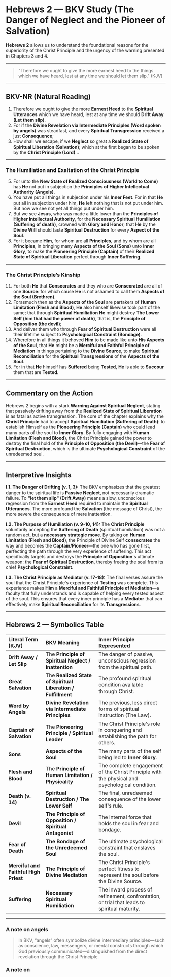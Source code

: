# Hebrews 2 — BKV Study (The Danger of Neglect and the Pioneer of Salvation)

**Hebrews 2** allows us to understand the foundational reasons for the superiority of the Christ Principle and the urgency of the warning presented in Chapters 3 and 4.  


---

> "Therefore we ought to give the more earnest heed to the things which we have heard, lest at any time we should let them slip." (KJV)

---

## BKV-NR (Natural Reading)

1. Therefore we ought to give the more **Earnest Heed** to the **Spiritual Utterances** which we have heard, lest at any time we should **Drift Away (Let them slip)**.
2. For if the **Divine Revelation via Intermediate Principles (Word spoken by angels)** was steadfast, and every **Spiritual Transgression** received a just **Consequence**;
3. How shall we escape, if we **Neglect** so great a **Realized State of Spiritual Liberation (Salvation)**; which at the first began to be spoken by the **Christ Principle (Lord)**...

---

### The Humiliation and Exaltation of the Christ Principle

5. For unto the **New State of Realized Consciousness (World to Come)** has **He** not put in subjection the **Principles of Higher Intellectual Authority (Angels)**.
8. You have put all things in subjection under his **Inner Feet**. For in that **He** put all in subjection under him, **He** left nothing that is not put under him. But now we see not yet all things put under him.
9. But we see **Jesus**, who was made a little lower than the **Principles of Higher Intellectual Authority**, for the **Necessary Spiritual Humiliation (Suffering of death)**, crowned with **Glory and Honor**; that **He** by the **Divine Will** should taste **Spiritual Destruction** for every **Aspect of the Soul**.
10. For it became **Him**, for whom are all **Principles**, and by whom are all **Principles**, in bringing many **Aspects of the Soul (Sons)** unto **Inner Glory**, to make the **Pioneering Principle (Captain)** of their **Realized State of Spiritual Liberation** perfect through **Inner Suffering**.

---

### The Christ Principle’s Kinship

11. For both **He** that **Consecrates** and they who are **Consecrated** are all of one **Source**: for which cause **He** is not ashamed to call them **Aspects of the Soul (Brethren)**.
14. Forasmuch then as the **Aspects of the Soul** are partakers of **Human Limitation (Flesh and Blood)**, **He** also himself likewise took part of the same; that through **Spiritual Humiliation** **He** might destroy **The Lower Self (him that had the power of death)**, that is, the **Principle of Opposition (the devil)**;
15. And deliver them who through **Fear of Spiritual Destruction** were all their lifetime subject to **Psychological Constraint (Bondage)**.
17. Wherefore in all things it behoved **Him** to be made like unto **His Aspects of the Soul**, that **He** might be a **Merciful and Faithful Principle of Mediation** in things pertaining to the **Divine Source**, to make **Spiritual Reconciliation** for the **Spiritual Transgressions** of the **Aspects of the Soul**.
18. For in that **He** himself has **Suffered** being **Tested**, **He** is able to **Succour** them that are **Tested**.

---

## Commentary on the Action

Hebrews 2 begins with a stark **Warning Against Spiritual Neglect**, stating that passively drifting away from the **Realized State of Spiritual Liberation** is as fatal as active transgression. The core of the chapter explains why the **Christ Principle** had to accept **Spiritual Humiliation (Suffering of Death)**: to establish Himself as the **Pioneering Principle (Captain)** who could lead many parts of the soul to **Inner Glory**. By fully engaging with **Human Limitation (Flesh and Blood)**, the Christ Principle gained the power to destroy the final hold of the **Principle of Opposition (the Devil)**—the **Fear of Spiritual Destruction**, which is the ultimate **Psychological Constraint** of the unredeemed soul.

---

## Interpretive Insights

**I.1. The Danger of Drifting (v. 1, 3):** The BKV emphasizes that the greatest danger to the spiritual life is **Passive Neglect**, not necessarily dramatic failure. To **"let them slip" (Drift Away)** means a slow, unconscious regression from the **Earnest Heed** required to maintain the **Spiritual Utterances**. The more profound the **Salvation** (the message of Christ), the more severe the consequence of mere inattention.

**I.2. The Purpose of Humiliation (v. 9-10, 14):** The **Christ Principle** voluntarily accepting the **Suffering of Death** (spiritual humiliation) was not a random act, but a **necessary strategic move**. By taking on **Human Limitation (Flesh and Blood)**, the Principle of Divine Self **consecrates** the way and becomes the **Captain/Pioneer**—the one who has gone first, perfecting the path through the very experience of suffering. This act specifically targets and destroys the **Principle of Opposition**'s ultimate weapon: the **Fear of Spiritual Destruction**, thereby freeing the soul from its chief **Psychological Constraint**.

**I.3. The Christ Principle as Mediator (v. 17-18):** The final verses assure the soul that the Christ Principle's experience of **Testing** was complete. This experience makes **Him** a **Merciful and Faithful Principle of Mediation**—a faculty that fully understands and is capable of helping every tested aspect of the soul. This ensures that every inner principle has a **Mediator** that can effectively make **Spiritual Reconciliation** for its **Transgressions**.

---

## Hebrews 2 — Symbolics Table

| Literal Term (KJV) | BKV Meaning | Inner Principle Represented |
| :--- | :--- | :--- |
| **Drift Away / Let Slip** | The **Principle of Spiritual Neglect / Inattention** | The danger of passive, unconscious regression from the spiritual path. |
| **Great Salvation** | The **Realized State of Spiritual Liberation / Fulfillment** | The profound spiritual condition available through Christ. |
| **Word by Angels** | **Divine Revelation via Intermediate Principles** | The previous, less direct forms of spiritual instruction (The Law). |
| **Captain of Salvation** | The **Pioneering Principle / Spiritual Leader** | The Christ Principle's role in conquering and establishing the path for others. |
| **Sons** | **Aspects of the Soul** | The many parts of the self being led to **Inner Glory**. |
| **Flesh and Blood** | The **Principle of Human Limitation / Physicality** | The complete engagement of the Christ Principle with the physical and psychological condition. |
| **Death (v. 14)** | **Spiritual Destruction / The Lower Self** | The final, unredeemed consequence of the lower self's rule. |
| **Devil** | **The Principle of Opposition / Spiritual Antagonist** | The internal force that holds the soul in fear and bondage. |
| **Fear of Death** | **The Bondage of the Unredeemed Soul** | The ultimate psychological constraint that enslaves the soul. |
| **Merciful and Faithful High Priest** | **The Principle of Divine Mediation** | The Christ Principle's perfect fitness to represent the soul before the Divine Source. |
| **Suffering** | **Necessary Spiritual Humiliation** | The inward process of refinement, confrontation, or trial that leads to spiritual maturity. |

---

### A note on angels

>In BKV, “angels” often symbolize divine intermediary principles—such as conscience, law, messengers, or mental constructs through which God previously communicated—distinguished from the direct revelation through the Christ Principle.

### A note on 
